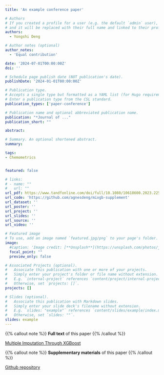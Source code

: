 ```yaml
---
title: 'An example conference paper'

# Authors
# If you created a profile for a user (e.g. the default `admin` user), write the username (folder name) here
# and it will be replaced with their full name and linked to their profile.
authors:
  - Yongshi Deng

# Author notes (optional)
author_notes:
  - 'Equal contribution'

date: '2024-07-01T00:00:00Z'
doi: ''

# Schedule page publish date (NOT publication's date).
publishDate: '2024-01-01T00:00:00Z'

# Publication type.
# Accepts a single type but formatted as a YAML list (for Hugo requirements).
# Enter a publication type from the CSL standard.
publication_types: ['paper-conference']

# Publication name and optional abbreviated publication name.
publication: "*Journal of ..."
publication_short: ""

abstract: 

# Summary. An optional shortened abstract.
summary:  

tags:
- Chemometrics


featured: false

# links:
# - name: ""
#   url: ""
url_pdf: https://www.tandfonline.com/doi/full/10.1080/10618600.2023.2252501
url_code: 'https://github.com/agnesdeng/mixgb-supplement'
url_dataset: ''
url_poster: ''
url_project: ''
url_slides: ''
url_source: ''
url_video: ''

# Featured image
# To use, add an image named `featured.jpg/png` to your page's folder. 
image:
  #caption: 'Image credit: [**Unsplash**](https://unsplash.com/photos/jdD8gXaTZsc)'
  focal_point: ""
  preview_only: false

# Associated Projects (optional).
#   Associate this publication with one or more of your projects.
#   Simply enter your project's folder or file name without extension.
#   E.g. `internal-project` references `content/project/internal-project/index.md`.
#   Otherwise, set `projects: []`.
projects: []

# Slides (optional).
#   Associate this publication with Markdown slides.
#   Simply enter your slide deck's filename without extension.
#   E.g. `slides: "example"` references `content/slides/example/index.md`.
#   Otherwise, set `slides: ""`.
slides: example
---
```


{{% callout note %}}
 **Full text** of this paper
{{% /callout %}}

[Multiple Imputation Through XGBoost](https://www.tandfonline.com/doi/full/10.1080/10618600.2023.2252501)

{{% callout note %}}
**Supplementary materials** of this paper
{{% /callout %}}

[Github repository](https://github.com/agnesdeng/mixgb-supplement)
